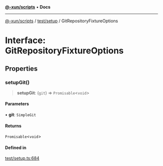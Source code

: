 [**@-xun/scripts**](../../../README.md) • **Docs**

***

[@-xun/scripts](../../../README.md) / [test/setup](../README.md) / GitRepositoryFixtureOptions

# Interface: GitRepositoryFixtureOptions

## Properties

### setupGit()

> **setupGit**: (`git`) => `Promisable`\<`void`\>

#### Parameters

• **git**: `SimpleGit`

#### Returns

`Promisable`\<`void`\>

#### Defined in

[test/setup.ts:684](https://github.com/Xunnamius/xscripts/blob/ca4900adafe61fe400aec55151e46f5130a666a6/test/setup.ts#L684)

